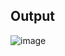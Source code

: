 ## Output

![image](https://github.com/jayakrishna-pi/LIT-Assignment/assets/154746961/6c67af62-ef9c-4a2d-8404-560834f04a69)
